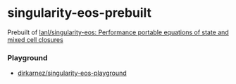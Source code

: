 singularity-eos-prebuilt
========================
Prebuilt of [lanl/singularity-eos: Performance portable equations of state and mixed cell closures](https://github.com/lanl/singularity-eos)

### Playground
- [dirkarnez/singularity-eos-playground](https://github.com/dirkarnez/singularity-eos-playground)